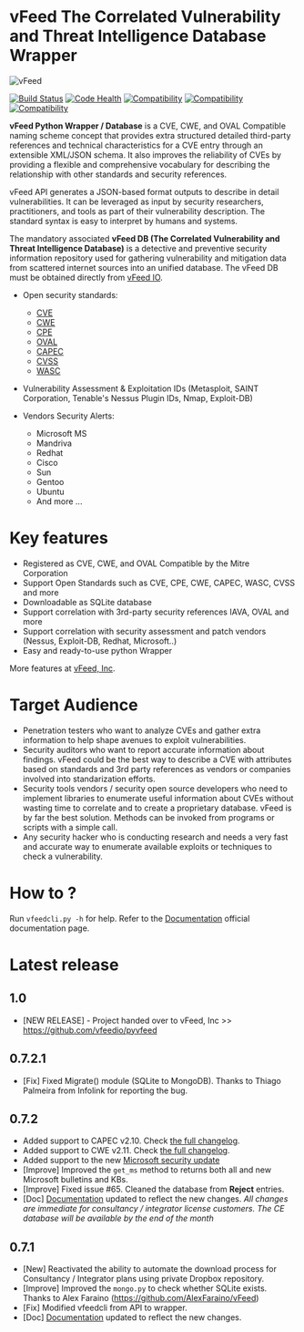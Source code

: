 vFeed The Correlated Vulnerability and Threat Intelligence Database Wrapper
=======================================================================
![vFeed](https://vfeed.io/wp-content/uploads/2016/08/logo_new-e1472658851686.png)

[![Build Status](https://travis-ci.org/toolswatch/vFeed.svg?branch=master)](https://travis-ci.org/toolswatch/vFeed)
[![Code Health](https://landscape.io/github/toolswatch/vFeed/master/landscape.svg?style=flat)](https://landscape.io/github/toolswatch/vFeed/master)
[![Compatibility](https://img.shields.io/badge/CWE-Compatible-yellow.svg)](http://cwe.mitre.org/compatible/organizations.html#ToolsWatch)
[![Compatibility](https://img.shields.io/badge/CVE-Compatible-yellow.svg)](https://cve.mitre.org/compatible/compatible.html#ToolsWatch)
[![Compatibility](https://img.shields.io/badge/OVAL-Compatible-yellow.svg)](http://oval.mitre.org/adoption/participants.html#ToolsWatch)

**vFeed Python Wrapper / Database** is a CVE, CWE, and OVAL Compatible naming scheme concept that provides extra structured detailed third-party references and technical characteristics for a CVE entry through an extensible XML/JSON schema.
It also improves the reliability of CVEs by providing a flexible and comprehensive vocabulary for describing the relationship with other standards and security references.

vFeed API generates a JSON-based format outputs to describe in detail vulnerabilities. 
It can be leveraged as input by security researchers, practitioners, and tools as part of their vulnerability description. The standard syntax is easy to interpret by humans and systems.

The mandatory associated **vFeed DB (The Correlated Vulnerability and Threat Intelligence Database)** is a detective and preventive security information repository used for gathering vulnerability and mitigation data from scattered internet sources into an unified database. The vFeed DB must be obtained directly from [vFeed IO](https://vfeed.io).

* Open security standards:
    * [CVE](http://cve.mitre.org)
    * [CWE](http://cwe.mitre.org)
    * [CPE](http://cpe.mitre.org) 
    * [OVAL](http://oval.mitre.org) 
    * [CAPEC](http://capec.mitre.org) 
    * [CVSS](http://www.first.org/cvss)
    * [WASC](http://projects.webappsec.org/w/page/13246978/Threat%20Classification)

* Vulnerability Assessment & Exploitation IDs (Metasploit, SAINT Corporation, Tenable's Nessus Plugin IDs, Nmap, Exploit-DB)
* Vendors Security Alerts:
    * Microsoft MS
    * Mandriva
    * Redhat
    * Cisco
    * Sun
    * Gentoo
    * Ubuntu
    * And more ...


Key features
=================

* Registered as CVE, CWE, and OVAL Compatible by the Mitre Corporation
* Support Open Standards such as CVE, CPE, CWE, CAPEC, WASC, CVSS and more
* Downloadable as SQLite database
* Support correlation with 3rd-party security references IAVA, OVAL and more
* Support correlation with security assessment and patch vendors (Nessus, Exploit-DB, Redhat, Microsoft..)
* Easy and ready-to-use python Wrapper

More features at [vFeed, Inc](https://vfeed.io/).

Target Audience
=================

* Penetration testers who want to analyze CVEs and gather extra information to help shape avenues to exploit vulnerabilities.
* Security auditors who want to report accurate information about findings. vFeed could be the best way to describe a CVE with attributes based on standards and 3rd party references as vendors or companies involved into standarization efforts.
* Security tools vendors / security open source developers who need to implement libraries to enumerate useful information about CVEs without wasting time to correlate and to create a proprietary database. vFeed is by far the best solution. Methods can be invoked from programs or scripts with a simple call.
* Any security hacker who is conducting research and needs a very fast and accurate way to enumerate available exploits or techniques to check a vulnerability.


How to ?
==============

Run `vfeedcli.py -h` for help.
Refer to the [Documentation](https://vfeed.io/docs) official documentation page.
 

Latest release
==============

1.0
-----
* [NEW RELEASE] - Project handed over to vFeed, Inc >> https://github.com/vfeedio/pyvfeed


0.7.2.1
-----
* [Fix] Fixed Migrate() module (SQLite to MongoDB). Thanks to Thiago Palmeira from Infolink for reporting the bug.

0.7.2
-----
* Added support to CAPEC v2.10. Check [the full changelog](http://capec.mitre.org/data/reports/diff_reports/v2.9_v2.10.html).
* Added support to CWE v2.11. Check [the full changelog](http://cwe.mitre.org/data/reports/diff_reports/v2.10_v2.11.html).
* Added support to the new [Microsoft security update](https://portal.msrc.microsoft.com/en-us/security-guidance)
* [Improve] Improved the `get_ms` method to returns both all and new Microsoft bulletins and KBs.
* [Improve] Fixed issue #65. Cleaned the database from **Reject** entries.
* [Doc] [Documentation](https://vfeed.io/docs) updated to reflect the new changes.
_All changes are immediate for consultancy / integrator license customers. The CE database will be available by the end of the month_

0.7.1
-----
* [New] Reactivated the ability to automate the download process for Consultancy / Integrator plans using private Dropbox repository.
* [Improve] Improved the `mongo.py` to check whether SQLite exists. Thanks to Alex Faraino (https://github.com/AlexFaraino/vFeed)
* [Fix] Modified vfeedcli from API to wrapper.
* [Doc] [Documentation](https://vfeed.io/docs) updated to reflect the new changes.
